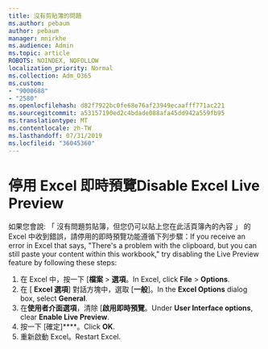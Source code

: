 ```yaml
---
title: 沒有剪貼簿的問題
ms.author: pebaum
author: pebaum
manager: mnirkhe
ms.audience: Admin
ms.topic: article
ROBOTS: NOINDEX, NOFOLLOW
localization_priority: Normal
ms.collection: Adm_O365
ms.custom:
- "9000688"
- "2580"
ms.openlocfilehash: d82f7922bc0fe68e76af23949ecaafff771ac221
ms.sourcegitcommit: a53157190ed2c4bdade088afa45dd942a559fb95
ms.translationtype: MT
ms.contentlocale: zh-TW
ms.lasthandoff: 07/31/2019
ms.locfileid: "36045360"
---
```

# <a name="disable-excel-live-preview"></a><span data-ttu-id="49038-102">停用 Excel 即時預覽</span><span class="sxs-lookup"><span data-stu-id="49038-102">Disable Excel Live Preview</span></span>

<span data-ttu-id="49038-103">如果您會說: 「 沒有問題剪貼簿，但您仍可以貼上您在此活頁簿內的內容 」 的 Excel 中收到錯誤，請停用的即時預覽功能遵循下列步驟：</span><span class="sxs-lookup"><span data-stu-id="49038-103">If you receive an error in Excel that says, "There's a problem with the clipboard, but you can still paste your content within this workbook," try disabling the Live Preview feature by following these steps:</span></span>

1. <span data-ttu-id="49038-104">在 Excel 中，按一下 [**檔案** > **選項**。</span><span class="sxs-lookup"><span data-stu-id="49038-104">In Excel, click **File** > **Options**.</span></span>
3. <span data-ttu-id="49038-105">在 [ **Excel 選項**] 對話方塊中，選取 [**一般**]。</span><span class="sxs-lookup"><span data-stu-id="49038-105">In the **Excel Options** dialog box, select **General**.</span></span>
4. <span data-ttu-id="49038-106">在**使用者介面選項**，清除 [**啟用即時預覽**。</span><span class="sxs-lookup"><span data-stu-id="49038-106">Under **User Interface options**, clear **Enable Live Preview**.</span></span>
5. <span data-ttu-id="49038-107">按一下 [確定]\*\*\*\*。</span><span class="sxs-lookup"><span data-stu-id="49038-107">Click **OK**.</span></span>
6. <span data-ttu-id="49038-108">重新啟動 Excel。</span><span class="sxs-lookup"><span data-stu-id="49038-108">Restart Excel.</span></span>